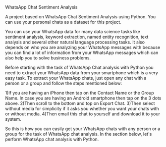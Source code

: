 WhatsApp Chat Sentiment Analysis

A project based on WhatsApp Chat Sentiment Analysis using Python. You can use your personal chats as a dataset for this project.

You can use your WhatsApp data for many data science tasks like sentiment analysis, keyword extraction, named entity recognition, text analysis and several other natural language processing tasks. It also depends on who you are analyzing your WhatsApp messages with because you can find a lot of information from your WhatsApp messages which can also help you to solve business problems.

Before starting with the task of WhatsApp Chat analysis with Python you need to extract your WhatsApp data from your smartphone which is a very easy task. To extract your WhatsApp chats, just open any chat with a person or a group and follow the steps mentioned below:

1)If you are having an iPhone then tap on the Contact Name or the Group Name. In case you are having an Android smartphone then tap on the 3 dots above. 
2)Then scroll to the bottom and top on Export Chat. 
3)Then select without media for simplicity if it asks you whether you want your chats with or without media. 
4)Then email this chat to yourself and download it to your system. 

So this is how you can easily get your WhatsApp chats with any person or a group for the task of WhatsApp chat analysis. In the section below, let's perform WhatsApp chat analysis with Python.
